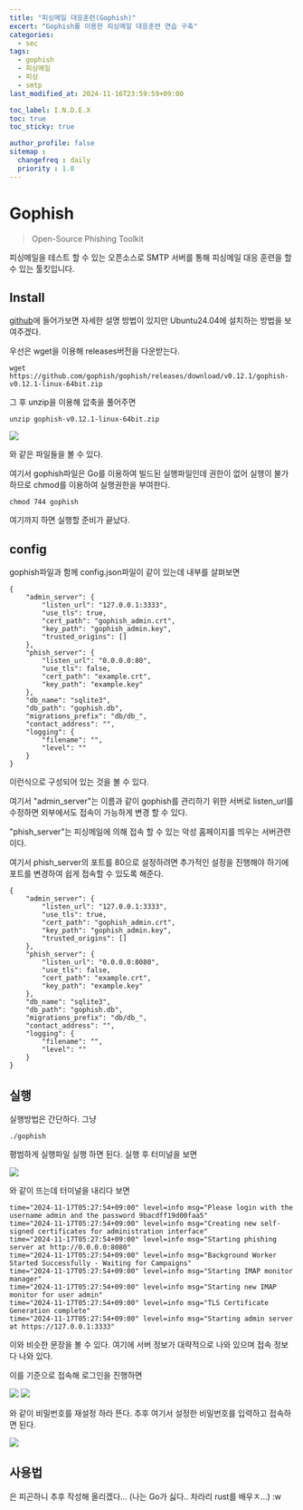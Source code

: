 ```yaml
---
title: "피싱메일 대응훈련(Gophish)"
excert: "Gophish를 이용한 피싱메일 대응훈련 연습 구축"
categories:
  - sec
tags:
  - gophish
  - 피싱메일
  - 피싱
  - smtp
last_modified_at: 2024-11-16T23:59:59+09:00

toc_label: I.N.D.E.X
toc: true
toc_sticky: true

author_profile: false
sitemap :
  changefreq : daily
  priority : 1.0
---
```


# Gophish

> Open-Source Phishing Toolkit

피싱메일을 테스트 할 수 있는 오픈소스로 SMTP 서버를 통해 피싱메일 대응 훈련을 할 수 있는 툴킷입니다.

## Install

[github](https://github.com/gophish/gophish)에 들어가보면 자세한 설명 방법이 있지만 Ubuntu24.04에 설치하는 방법을 보여주겠다.

우선은 wget을 이용해 releases버전을 다운받는다.

``` shell
wget https://github.com/gophish/gophish/releases/download/v0.12.1/gophish-v0.12.1-linux-64bit.zip
```

그 후 unzip을 이용해 압축을 풀어주면
``` shell
unzip gophish-v0.12.1-linux-64bit.zip
```

<img src="/assets/images/gophish/ls.png"/>

와 같은 파일들을 볼 수 있다.

여기서 gophish파일은 Go를 이용하여 빌드된 실행파일인데 권한이 없어 실행이 불가하므로 chmod를 이용하여 실행권한을 부여한다.

```shell
chmod 744 gophish
```

여기까지 하면 실행할 준비가 끝났다.

## config

gophish파일과 함께 config.json파일이 같이 있는데 내부를 살펴보면
``` shell
{
	"admin_server": {
		"listen_url": "127.0.0.1:3333",
		"use_tls": true,
		"cert_path": "gophish_admin.crt",
		"key_path": "gophish_admin.key",
		"trusted_origins": []
	},
	"phish_server": {
		"listen_url": "0.0.0.0:80",
		"use_tls": false,
		"cert_path": "example.crt",
		"key_path": "example.key"
	},
	"db_name": "sqlite3",
	"db_path": "gophish.db",
	"migrations_prefix": "db/db_",
	"contact_address": "",
	"logging": {
		"filename": "",
		"level": ""
	}
}
```

이런식으로 구성되어 있는 것을 볼 수 있다.

여기서 "admin_server"는 이름과 같이 gophish를 관리하기 위한 서버로 listen_url를 수정하면 외부에서도 접속이 가능하게 변경 할 수 있다.

"phish_server"는 피싱메일에 의해 접속 할 수 있는 악성 홈페이지를 띄우는 서버관련이다.

여기서 phish_server의 포트를 80으로 설정하려면 추가적인 설정을 진행해야 하기에 포트를 변경하여 쉽게 접속할 수 있도록 해준다.

``` shell
{
	"admin_server": {
		"listen_url": "127.0.0.1:3333",
		"use_tls": true,
		"cert_path": "gophish_admin.crt",
		"key_path": "gophish_admin.key",
		"trusted_origins": []
	},
	"phish_server": {
		"listen_url": "0.0.0.0:8080",
		"use_tls": false,
		"cert_path": "example.crt",
		"key_path": "example.key"
	},
	"db_name": "sqlite3",
	"db_path": "gophish.db",
	"migrations_prefix": "db/db_",
	"contact_address": "",
	"logging": {
		"filename": "",
		"level": ""
	}
}
```

## 실행

실행방법은 간단하다. 그냥
``` shell
./gophish
```

평범하게 실행파일 실행 하면 된다. 실행 후 터미널을 보면

<img src="/assets/images/gophish/passwd.png"/>

와 같이 뜨는데 터미널을 내리다 보면

``` shell
time="2024-11-17T05:27:54+09:00" level=info msg="Please login with the username admin and the password 9bacdff19d00faa5"
time="2024-11-17T05:27:54+09:00" level=info msg="Creating new self-signed certificates for administration interface"
time="2024-11-17T05:27:54+09:00" level=info msg="Starting phishing server at http://0.0.0.0:8080"
time="2024-11-17T05:27:54+09:00" level=info msg="Background Worker Started Successfully - Waiting for Campaigns"
time="2024-11-17T05:27:54+09:00" level=info msg="Starting IMAP monitor manager"
time="2024-11-17T05:27:54+09:00" level=info msg="Starting new IMAP monitor for user admin"
time="2024-11-17T05:27:54+09:00" level=info msg="TLS Certificate Generation complete"
time="2024-11-17T05:27:54+09:00" level=info msg="Starting admin server at https://127.0.0.1:3333"
```

이와 비슷한 문장을 볼 수 있다.
여기에 서버 정보가 대략적으로 나와 있으며 접속 정보다 나와 있다.

이를 기준으로 접속해 로그인을 진행하면

<img src="/assets/images/gophish/login.png"/>

<img src="/assets/images/gophish/passwdset.png"/>

와 같이 비밀번호를 재설정 하라 뜬다. 추후 여기서 설정한 비밀번호를 입력하고 접속하면 된다.

<img src="/assets/images/gophish/main.png"/>

## 사용법

은 피곤하니 추후 작성해 올리겠다...
(나는 Go가 싫다.. 차라리 rust를 배우ㅈ...)
:w